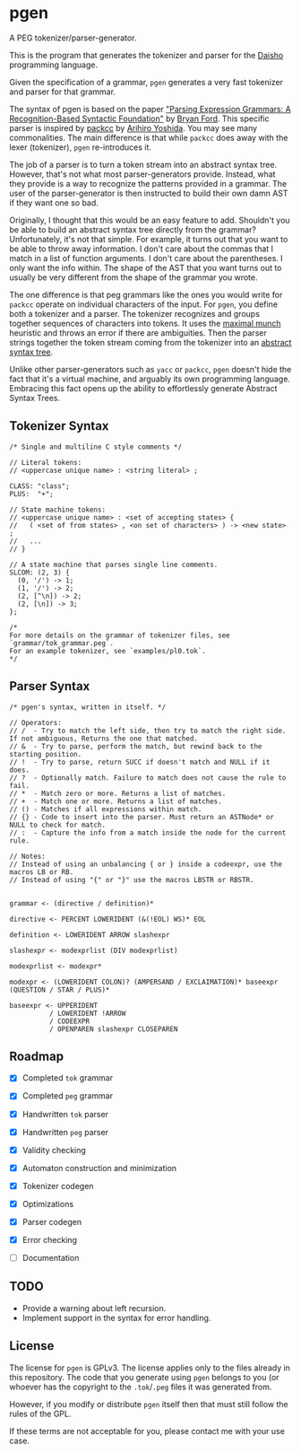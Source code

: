 # pgen
A PEG tokenizer/parser-generator.

This is the program that generates the tokenizer and parser for the
[Daisho](https://github.com/apaz-cli/Daisho) programming language.

Given the specification of a grammar, `pgen` generates a very fast
tokenizer and parser for that grammar.


The syntax of pgen is based on the paper ["Parsing Expression Grammars: A Recognition-Based Syntactic Foundation"](https://bford.info/pub/lang/peg.pdf)
by [Bryan Ford](https://scholar.google.com/citations?hl=en&user=TwyzQP4AAAAJ).
This specific parser is inspired by [packcc](https://github.com/arithy/packcc) by [Arihiro Yoshida](https://github.com/arithy).
You may see many commonalities. The main difference is that while `packcc` does away with the
lexer (tokenizer), `pgen` re-introduces it.

The job of a parser is to turn a token stream into an abstract syntax tree.
However, that's not what most parser-generators provide. Instead, what
they provide is a way to recognize the patterns provided in a grammar.
The user of the parser-generator is then instructed to build their own
damn AST if they want one so bad.

Originally, I thought that this would be an easy feature to add.
Shouldn't you be able to build an abstract syntax tree directly from the
grammar? Unfortunately, it's not that simple. For example, it turns out
that you want to be able to throw away information. I don't care about
the commas that I match in a list of function arguments. I don't care
about the parentheses. I only want the info within. The shape of the AST
that you want turns out to usually be very different from the shape of
the grammar you wrote.

The one difference is that peg grammars like the ones you would
write for `packcc` operate on individual characters of the input. For
`pgen`, you define both a tokenizer and a parser. The tokenizer
recognizes and groups together sequences of characters into tokens.
It uses the [maximal munch](https://en.wikipedia.org/wiki/Maximal_munch)
heuristic and throws an error if there are ambiguities. Then the parser
strings together the token stream coming from the tokenizer into an
[abstract syntax tree](https://en.wikipedia.org/wiki/Abstract_syntax_tree).

Unlike other parser-generators such as `yacc` or `packcc`, `pgen` doesn't
hide the fact that it's a virtual machine, and arguably its own
programming language. Embracing this fact opens up the ability to
effortlessly generate Abstract Syntax Trees.



## Tokenizer Syntax
```
/* Single and multiline C style comments */

// Literal tokens:
// <uppercase unique name> : <string literal> ;

CLASS: "class";
PLUS:  "+";

// State machine tokens:
// <uppercase unique name> : <set of accepting states> {
//   ( <set of from states> , <on set of characters> ) -> <new state> ;
//   ...
// }

// A state machine that parses single line comments.
SLCOM: (2, 3) {
  (0, '/') -> 1;
  (1, '/') -> 2;
  (2, [^\n]) -> 2;
  (2, [\n]) -> 3;
};

/*
For more details on the grammar of tokenizer files, see `grammar/tok_grammar.peg`.
For an example tokenizer, see `examples/pl0.tok`.
*/
```

## Parser Syntax
```peg
/* pgen's syntax, written in itself. */

// Operators:
// /  - Try to match the left side, then try to match the right side. If not ambiguous, Returns the one that matched.
// &  - Try to parse, perform the match, but rewind back to the starting position.
// !  - Try to parse, return SUCC if doesn't match and NULL if it does.
// ?  - Optionally match. Failure to match does not cause the rule to fail.
// *  - Match zero or more. Returns a list of matches.
// +  - Match one or more. Returns a list of matches.
// () - Matches if all expressions within match.
// {} - Code to insert into the parser. Must return an ASTNode* or NULL to check for match.
// :  - Capture the info from a match inside the node for the current rule.

// Notes:
// Instead of using an unbalancing { or } inside a codeexpr, use the macros LB or RB.
// Instead of using "{" or "}" use the macros LBSTR or RBSTR.


grammar <- (directive / definition)*

directive <- PERCENT LOWERIDENT (&(!EOL) WS)* EOL

definition <- LOWERIDENT ARROW slashexpr

slashexpr <- modexprlist (DIV modexprlist)

modexprlist <- modexpr*

modexpr <- (LOWERIDENT COLON)? (AMPERSAND / EXCLAIMATION)* baseexpr (QUESTION / STAR / PLUS)*

baseexpr <- UPPERIDENT
          / LOWERIDENT !ARROW
          / CODEEXPR
          / OPENPAREN slashexpr CLOSEPAREN

```


## Roadmap

- [x] Completed `tok` grammar
- [x] Completed `peg` grammar
- [x] Handwritten `tok` parser
- [x] Handwritten `peg` parser
- [x] Validity checking
- [x] Automaton construction and minimization
- [x] Tokenizer codegen
- [x] Optimizations
- [x] Parser codegen
- [x] Error checking
- [ ] Documentation


## TODO
* Provide a warning about left recursion.
* Implement support in the syntax for error handling.


## License

The license for `pgen` is GPLv3. The license applies only to the files already in this repository.
The code that you generate using `pgen` belongs to you (or whoever has the copyright to the
`.tok`/`.peg` files it was generated from.

However, if you modify or distribute `pgen` itself then that must still follow the rules of the GPL.

If these terms are not acceptable for you, please contact me with your use case.

